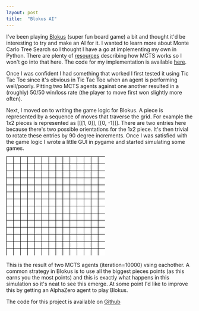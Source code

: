 ```yaml
---
layout: post
title:  "Blokus AI"
---
```


I've been playing [Blokus](https://en.wikipedia.org/wiki/Blokus) (super fun board game) a bit and thought it'd be interesting to try and make an AI for it. I wanted to learn more about Monte Carlo Tree Search so I thought I have a go at implementing my own in Python. There are plenty of [resources](https://en.wikipedia.org/wiki/Monte_Carlo_tree_search) describing how MCTS works so I won't go into that here. The code for my implementation is available [here](https://github.com/haztro/blokus-ai).

Once I was confident I had something that worked I first tested it using Tic Tac Toe since it's obvious in Tic Tac Toe when an agent is performing well/poorly. Pitting two MCTS agents against one another resulted in a (roughly) 50/50 win/loss rate (the player to move first won slightly more often). 

Next, I moved on to writing the game logic for Blokus. A piece is represented by a sequence of moves that traverse the grid. For example the 1x2 pieces is represented as [[[1, 0]], [[0, -1]]]. There are two entries here because there's two possible orientations for the 1x2 piece. It's then trivial to rotate these entries by 90 degree increments. Once I was satisfied with the game logic I wrote a little GUI in pygame and started simulating some games. 


![image tooltip here](/assets/blokus-ai/duo.gif)

This is the result of two MCTS agents (iteration=10000) vsing eachother. A common strategy in Blokus is to use all the biggest pieces points (as this earns you the most points) and this is exactly what happens in this simulation so it's neat to see this emerge. At some point I'd like to improve this by getting an AlphaZero agent to play Blokus.

The code for this project is available on [Github](https://github.com/haztro/blokus-ai)
